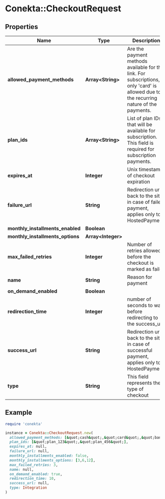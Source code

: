 # Conekta::CheckoutRequest

## Properties

| Name | Type | Description | Notes |
| ---- | ---- | ----------- | ----- |
| **allowed_payment_methods** | **Array&lt;String&gt;** | Are the payment methods available for this link. For subscriptions, only &#39;card&#39; is allowed due to the recurring nature of the payments. |  |
| **plan_ids** | **Array&lt;String&gt;** | List of plan IDs that will be available for subscription. This field is required for subscription payments. | [optional] |
| **expires_at** | **Integer** | Unix timestamp of checkout expiration | [optional] |
| **failure_url** | **String** | Redirection url back to the site in case of failed payment, applies only to HostedPayment. | [optional] |
| **monthly_installments_enabled** | **Boolean** |  | [optional] |
| **monthly_installments_options** | **Array&lt;Integer&gt;** |  | [optional] |
| **max_failed_retries** | **Integer** | Number of retries allowed before the checkout is marked as failed | [optional] |
| **name** | **String** | Reason for payment | [optional] |
| **on_demand_enabled** | **Boolean** |  | [optional] |
| **redirection_time** | **Integer** | number of seconds to wait before redirecting to the success_url | [optional] |
| **success_url** | **String** | Redirection url back to the site in case of successful payment, applies only to HostedPayment | [optional] |
| **type** | **String** | This field represents the type of checkout | [optional] |

## Example

```ruby
require 'conekta'

instance = Conekta::CheckoutRequest.new(
  allowed_payment_methods: [&quot;cash&quot;,&quot;card&quot;,&quot;bank_transfer&quot;,&quot;bnpl&quot;],
  plan_ids: [&quot;plan_123&quot;,&quot;plan_456&quot;],
  expires_at: null,
  failure_url: null,
  monthly_installments_enabled: false,
  monthly_installments_options: [3,6,12],
  max_failed_retries: 3,
  name: null,
  on_demand_enabled: true,
  redirection_time: 10,
  success_url: null,
  type: Integration
)
```

